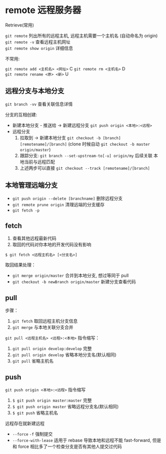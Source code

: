 # remote 远程服务器

Retrieve(常用)

`git remote`  列出所有的远程主机, 远程主机需要一个主机名 (自动命名为 origin)
`git remote -v` 查看远程主机网址  
`git remote show origin` 详细信息

不常用:

`git remote add <主机名> <网址>` C
`git remote rm <主机名>` D  
`git remote rename <原> <新>` U

## 远程分支与本地分支

`git branch -vv` 查看关联信息详情

分支的互相创建:

- 新建本地分支  - 推送给 -> 新建远程分支 `git push origin <本地>:<远程>`
- 远程分支     
  1. 拉取到 -> 新建本地分支 `git checkout -b [branch] [remotename]/[branch]` (clone 时候自动 `git checkout -b master origin/master`)
  2. 跟踪分支: `git branch --set-upstream-to[-u] origin/my` 后续关联 本地当前与远程匹配
  3. 上述两步可以直接 `git checkout --track [remotename]/[branch]`

## 本地管理远端分支

- `git push origin --delete [branchname]`   删除远程分支
- `git remote prune origin`                 清理远端的分支缓存
- `git fetch -p`

## fetch

1. 查看其他远程最新代码
2. 取回的代码对你本地的开发代码没有影响  

`$ git fetch <远程主机名> [<分支名>]`

取回结果处理：  

- `git merge origin/master`                 合并到本地分支, 想过等同于 pull
- `git checkout -b newBranch origin/master` 新建分支查看代码

## pull

步骤：

1. `git fetch` 取回远程主机分支信息
2. `git merge` 与本地关联分支合并  

`git pull <远程主机名> <远程>:<本地>` 指令缩写：

1. `git pull origin develop:develop`  完整
2. `git pull origin develop`          省略本地分支名(默认相同)
3. `git pull`                         省略主机名

## push

`git push origin <本地>:<远程>` 指令缩写

1. `$ git push origin master:master`  完整
2. `$ git push origin master`         省略远程分支名(默认相同)
3. `$ git push`                       省略主机名

远程存在就新建远程

- `--force` `-f` 强制提交
- `--force-with-lease` 适用于 rebase 导致本地和远程不能 fast-forward, 但是和 force 相比多了一个检查分支是否有其他人提交过代码

